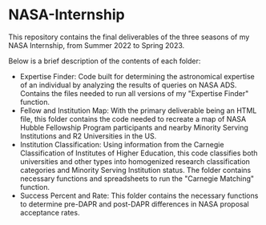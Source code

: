 # NASA-Internship
This repository contains the final deliverables of the three seasons of my NASA Internship, from Summer 2022 to Spring 2023.

Below is a brief description of the contents of each folder:
- Expertise Finder: Code built for determining the astronomical expertise of an individual by analyzing the results of queries on NASA ADS. Contains the files needed to run all versions of my "Expertise Finder" function.
- Fellow and Institution Map: With the primary deliverable being an HTML file, this folder contains the code needed to recreate a map of NASA Hubble Fellowship Program participants and nearby Minority Serving Institutions and R2 Universities in the US.
- Institution Classification: Using information from the Carnegie Classification of Institutes of Higher Education, this code classifies both universities and other types into homogenized research classification categories and Minority Serving Institution status. The folder contains necessary functions and spreadsheets to run the "Carnegie Matching" function.
- Success Percent and Rate: This folder contains the necessary functions to determine pre-DAPR and post-DAPR differences in NASA proposal acceptance rates.
